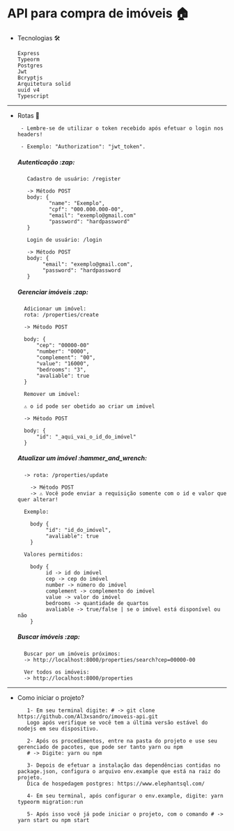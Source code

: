 <h1>API para compra de imóveis 🏠</h1>

- Tecnologias :hammer_and_wrench:
    
      Express
      Typeorm
      Postgres
      Jwt
      Bcryptjs
      Arquitetura solid
      uuid v4
      Typescript
      
---
- Rotas 🚀
          
       - Lembre-se de utilizar o token recebido após efetuar o login nos headers!
   
       - Exemplo: "Authorization": "jwt_token".
    
    <h5> Autenticação :zap: </h5>
         
         Cadastro de usuário: /register
         
         -> Método POST
         body: { 
                "name": "Exemplo",
                "cpf": "000.000.000-00",
                "email": "exemplo@gmail.com"
                "password": "hardpassword"
         }
         
         Login de usuário: /login
         
         -> Método POST
         body: {
              "email": "exemplo@gmail.com",
              "password": "hardpassword
         }
    
   <h5> Gerenciar imóveis :zap: </h5>
   
        Adicionar um imóvel:
        rota: /properties/create
        
        -> Método POST
        
        body: {
            "cep": "00000-00"
            "number": "0000",
            "complement": "00",
            "value": "16000",
            "bedrooms": "3",
            "avaliable": true
        }
        
        Remover um imóvel:
        
        ⚠️ o id pode ser obetido ao criar um imóvel
        
        -> Método POST
        
        body: {
            "id": "_aqui_vai_o_id_do_imóvel"
        }
   
   <h5>Atualizar um imóvel :hammer_and_wrench:</h5>
     
        -> rota: /properties/update 
          
          -> Método POST
          -> ⚠️ Você pode enviar a requisição somente com o id e valor que quer alterar!

        Exemplo:

          body {
               "id": "id_do_imóvel",
               "avaliable": true
          }
          
        Valores permitidos: 

          body {
               id -> id do imóvel
               cep -> cep do imóvel
               number -> número do imóvel
               complement -> complemento do imóvel
               value -> valor do imóvel
               bedrooms -> quantidade de quartos
               avaliable -> true/false | se o imóvel está disponível ou não
          }

   <h5> Buscar imóveis :zap: </h5>
   
        Buscar por um imóveis próximos: 
        -> http://localhost:8000/properties/search?cep=00000-00
        
        Ver todos os imóveis:
        -> http://localhost:8000/properties

---
- Como iniciar o projeto?
                 
         1- Em seu terminal digite: # -> git clone https://github.com/Al3xsandro/imoveis-api.git
         Logo após verifique se você tem a última versão estável do nodejs em seu dispositivo.
         
         2- Após os procedimentos, entre na pasta do projeto e use seu gerenciado de pacotes, que pode ser tanto yarn ou npm
         # -> Digite: yarn ou npm
         
         3- Depois de efetuar a instalação das dependências contidas no package.json, configura o arquivo env.example que está na raiz do projeto.
         Dica de hospedagem postgres: https://www.elephantsql.com/

         4- Em seu terminal, após configurar o env.example, digite: yarn typeorm migration:run

         5- Após isso você já pode iniciar o projeto, com o comando # -> yarn start ou npm start
